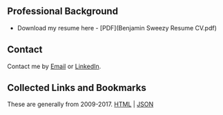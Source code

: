 ## Professional Background
* Download my resume here - [PDF](Benjamin Sweezy Resume CV.pdf)

## Contact
Contact me by [Email](mailto:sweezyconsulting@gmail.com) or [LinkedIn](https://www.linkedin.com/in/ben-sweezy-91514720/).

## Collected Links and Bookmarks
These are generally from 2009-2017. [HTML](pinboard_export.2022.09.01_15.08.html) | [JSON](pinboard_export.2022.09.01_15.08.json)
